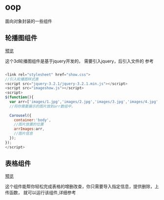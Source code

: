 # oop
面向对象封装的一些组件

## 轮播图组件
<a href="http://tclound.com/oop/%E5%B9%BB%E7%81%AF%E7%89%87%E6%8F%92%E4%BB%B6%E5%BC%80%E5%8F%91/show.html">预览</a>

这个3d轮播图组件是基于jquery开发的，
需要引入jquery，后引入文件的
参考
```javascript

<link rel="stylesheet" href="show.css">
//引入轮播图样式表
<script src="jquery-3.2.1/jquery-3.2.1.min.js"></script>
<script src="imageshow.js"></script>
<script>
$(function(){
  var arr=['images/1.jpg','images/2.jpg','images/3.jpg','images/4.jpg',];
  //将你需要展示的图片放到arr数组中，
  
  Carousel({
    container:'body',
    //图片放置的位置
    arrImages:arr,
    //图片信息  
  });
});
</script>

```

## 表格组件

<a href="http://tclound.com/oop/%E8%A1%A8%E6%A0%BC%E6%8F%92%E4%BB%B6/customer/musicList.html">预览</a><br>

这个组件能帮你轻松完成表格的增删改查，你只需要导入指定信息，提供删除，上传函数，
就可以运行该组件,详细参考<a href="https://github.com/codingXiaoZ/oop/issues/1"></a>


  
